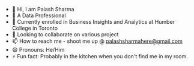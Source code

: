 - 👋 Hi, I am Palash Sharma
- 👀 A Data Professional
- 🌱 Currently enrolled in Business Insights and Analytics at Humber College in Toronto
- 💞️ Looking to collaborate on various project 
- 📫 How to reach me - shoot me up @ palashsharmahere@gmail.com
- 😄 Pronouns: He/Him
- ⚡ Fun fact: Probably in the kitchen when you don't find me in my room.
<!---
PalashHere/PalashHere is a ✨ special ✨ repository because its `README.md` (this file) appears on your GitHub profile.
You can click the Preview link to take a look at your changes.
--->
